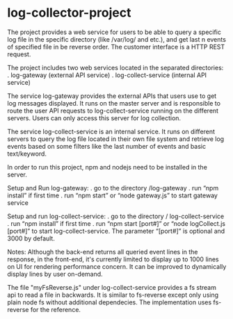 # log-collector-project
The project provides a web service for users to be able to query a specific log file in the specific directory (like /var/log/ and etc.), and get last n events of specified file in be reverse order. The customer interface is a HTTP REST request.

The project includes two web services located in the separated directories:
    . log-gateway    (external API service)
    . log-collect-service  (internal API service)

The service log-gateway provides the external APIs that users use to get log messages displayed. It runs on the master server and is responsible to route the user API requests to log-collect-service running on the different servers. Users can only access this server for log collection.

The service log-collect-service is an internal service. It runs on different servers to query the log file located in their own file system
and retrieve log events based on some filters like the last number of events and basic text/keyword.

In order to run this project, npm and nodejs need to be installed in the server.

Setup and Run log-gateway:
	. go to the directory /log-gateway
	. run “npm install” if first time 
	. run “npm start” or “node gateway.js” to start gateway service

Setup and run log-collect-service:
    . go to the directory / log-collect-service
	. run “npm install” if first time 
	. run “npm start [port#]” or “node logCollect.js [port#]” to start log-collect-service. The parameter “[port#]” is optional and 3000 by default.


Notes:
Although the back-end returns all queried event lines in the response, in the front-end, it's currently limited to display up to 1000 lines on UI for rendering performance concern. It can be improved to dynamically display lines by user on-demand. 

The file "myFsReverse.js" under log-collect-service provides a fs stream api to read a file in backwards. It is similar to fs-reverse except only using plain node fs without additional dependecies. The implementation uses fs-reverse for the reference.




